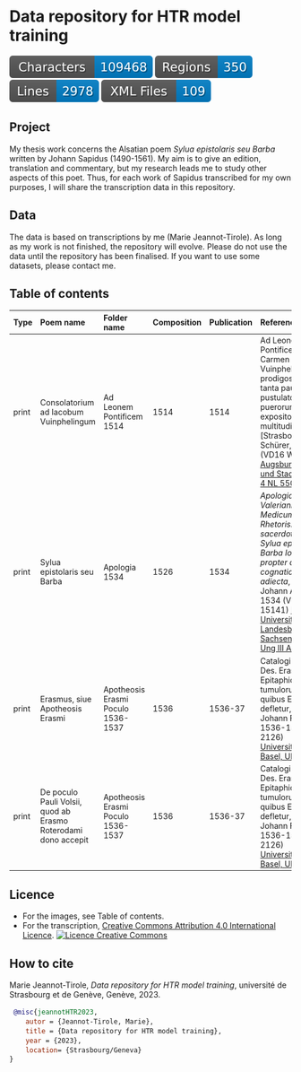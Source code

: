 # Data repository for HTR model training

![characters badge](badges/characters.svg) ![regions badge](badges/regions.svg) ![lines badge](badges/lines.svg) ![files badge](badges/files.svg) 

## Project

My thesis work concerns the Alsatian poem _Sylua epistolaris seu Barba_ written by Johann Sapidus (1490-1561). My aim is to give an edition, translation and commentary, but my research leads me to study other aspects of this poet. Thus, for each work of Sapidus transcribed for my own purposes, I will share the transcription data in this repository. 

## Data

The data is based on transcriptions by me (Marie Jeannot-Tirole). 
As long as my work is not finished, the repository will evolve. Please do not use the data until the repository has been finalised. If you want to use some datasets, please contact me.

## Table of contents

| Type |  Poem name| Folder name | Composition | Publication | Reference | Pages | Images licence |
| :-- | :------ | :---- | :-- |:------------| :---------| :---| ----:|
|print| Consolatorium ad Iacobum Vuinphelingum | Ad Leonem Pontificem 1514 | 1514 | 1514 | Ad Leonem Decimvm Pontificem Maximum Carmen Iacob. Vuinphelingij contra prodigos in scorta in tanta pauperum, pustulatorum & puerorum expositorum multitudine, [Strasbourg, Matthias Schürer, 1514] (VD16 W 3331) [Augsburg, Staats- und Stadtbibliothek, 4 NL 550](http://mdz-nbn-resolving.de/urn:nbn:de:bvb:12-bsb11220220-4) |7 |  <a rel="license" href="https://creativecommons.org/publicdomain/mark/1.0/"><img alt="Licence Creative Commons" style="border-width:0" src="https://licensebuttons.net/p/mark/1.0/88x31.png" /></a><br /> |
| print | Sylua epistolaris seu Barba| Apologia 1534 | 1526| 1534 | _Apologia Ioan. Pierii Valeriani Belunen. Medicum familiæ Rhetoris. Pro sacerdotum Barbis. Sylua epistolaris seu Barba Ioan. Sapidi, propter argumenti cognationem adiecta_, Strasbourg, Johann Albrecht, 1534 (VD16 ZV 15141) [Halle, Universitäts- und Landesbibliothek Sachsen-Anhalt, Ung III A 170 (2)](http://dx.doi.org/10.25673/opendata2-175) | 88 | <a rel="license" href="https://creativecommons.org/publicdomain/mark/1.0/"><img alt="Licence Creative Commons" style="border-width:0" src="https://licensebuttons.net/p/mark/1.0/88x31.png" /></a><br /> |
| print | Erasmus, siue Apotheosis Erasmi | Apotheosis Erasmi Poculo 1536-1537 | 1536 | 1536-37 | Catalogi duo operum Des. Erasmi... Epitaphiorum ac tumulorum libellus quibus Erasmi mors defletur, Basel, Johann Froben, 1536-1537 (VD16 E 2126) [Universitätsbibliothek Basel, UBH BL II 18](https://doi.org/10.3931/e-rara-3884) |13|<a rel="license" href="https://creativecommons.org/publicdomain/mark/1.0/"><img alt="Licence Creative Commons" style="border-width:0" src="https://licensebuttons.net/p/mark/1.0/88x31.png" /></a><br />|
| print | De poculo Pauli Volsii, quod ab Erasmo Roterodami dono accepit | Apotheosis Erasmi Poculo 1536-1537 | 1536 | 1536-37 | Catalogi duo operum Des. Erasmi... Epitaphiorum ac tumulorum libellus quibus Erasmi mors defletur, Basel, Johann Froben, 1536-1537 (VD16 E 2126) [Universitätsbibliothek Basel, UBH BL II 18](https://doi.org/10.3931/e-rara-3884) |2|<a rel="license" href="https://creativecommons.org/publicdomain/mark/1.0/"><img alt="Licence Creative Commons" style="border-width:0" src="https://licensebuttons.net/p/mark/1.0/88x31.png" /></a><br />|

## Licence

- For the images, see Table of contents.
- For the transcription, <a rel="license" href="http://creativecommons.org/licenses/by/4.0/">Creative Commons Attribution 4.0 International Licence</a>. <a rel="license" href="http://creativecommons.org/licenses/by/4.0/"><img alt="Licence Creative Commons" style="border-width:0" src="https://i.creativecommons.org/l/by/4.0/88x31.png" /></a><br />

## How to cite

Marie Jeannot-Tirole, _Data repository for HTR model training_, université de Strasbourg et de Genève, Genève, 2023.

```bibtex
 @misc{jeannotHTR2023,
    autor = {Jeannot-Tirole, Marie},
    title = {Data repository for HTR model training}, 
    year = {2023},    
    location= {Strasbourg/Geneva}
}
